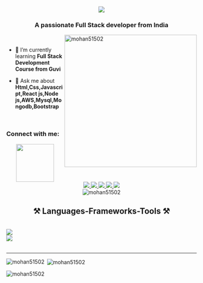 
<h1 align="center">
    <img src="https://readme-typing-svg.herokuapp.com/?font=Righteous&size=35&center=true&vCenter=true&width=500&height=70&duration=4000&lines=Hi+There!+👋;+I'm+Mohanraj+Venkatachalam!;" />
</h1>
<h3 align="center">A passionate Full Stack developer from India</h3>
<img align="right" alt="mohan51502" width="350" src="https://encrypted-tbn0.gstatic.com/images?q=tbn:ANd9GcT_xcEUfsnaChTZxK8iXwicv0ucQ_g8Xfew2Q&usqp=CA"/>
<br/>

- 🌱 I’m currently learning **Full Stack Development Course from Guvi**


- 💬 Ask me about **Html,Css,Javascript,React js,Node js,AWS,Mysql,Mongodb,Bootstrap**
 <br/>


<h3 align="left">Connect with me:</h3>
<div id="header" align="center">
  <img src="https://media.giphy.com/media/M9gbBd9nbDrOTu1Mqx/giphy.gif" width="100"/>
</div>
<div align="center"> 
      <a href="https://sprightly-starburst-99e983.netlify.app/" target="_blank">
     <img src="https://img.shields.io/badge/Portfolio-FF5722?style=for-the-badge&logo=todoist&logoColor=white" target="_blank" /> 
  </a>
  <a href="mailto:rajmohan51502@gmail.com">
    <img src="https://img.shields.io/badge/Gmail-333333?style=for-the-badge&logo=gmail&logoColor=red" />
  </a>
  <a href="https://linkedin.com/in/mohanraj5" target="_blank">
    <img src="https://img.shields.io/badge/LinkedIn-0077B5?style=for-the-badge&logo=linkedin&logoColor=white" target="_blank" />
  </a>
      <a href="https://www.instagram.com/t_w_i_n_s_o_u_l/" target="_blank">
    <img src="https://img.shields.io/badge/Instagram-orange?style=for-the-badge&logo=instagram&logoColor=white" target="_blank" />
  </a>
   <a href="https://www.facebook.com/profile.php?id=100025113729760" target="_blank">
    <img src="https://img.shields.io/badge/Facebook-0077B5?style=for-the-badge&logo=facebook&logoColor=white" target="_blank" />
  </a>

</div>
<div  align="center">   <img src="https://komarev.com/ghpvc/?username=mohan51502&label=Profile%20views&color=0e75b6&style=flat" alt="mohan51502" />
</div>


<h2 align="center">⚒️ Languages-Frameworks-Tools ⚒️</h2>
<br/>
<div align="left">
    <img src="https://skillicons.dev/icons?i=nodejs,github,javascript,express,mongodb,aws,netlify,redux,react,bootstrap,mui,mysql,html,css,vscode" /><br>
    <img src="https://skillicons.dev/icons?i=" />
</div>

<br/>
<hr/>

<p><img align="left" src="https://github-readme-stats.vercel.app/api/top-langs?username=mohan51502&show_icons=true&locale=en&layout=compact" alt="mohan51502" /></p>

<p>&nbsp;<img align="center" src="https://github-readme-stats.vercel.app/api?username=mohan51502&show_icons=true&locale=en" alt="mohan51502" /></p>

<p><img align="center" src="https://github-readme-streak-stats.herokuapp.com/?user=mohan51502&" alt="mohan51502" /></p>
